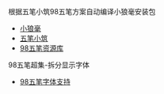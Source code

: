 根据五笔小筑98五笔方案自动编译小狼毫安装包

* [小狼毫](https://github.com/rime/weasel)
* [五笔小筑](https://wubi98.github.io/)
* [98五笔资源库](http://98wb.ys168.com)

98五笔超集-拆分显示字体
* [98五笔字体支持](https://github.com/Yh793/98wubi_build/releases/tag/%E5%AD%97%E4%BD%93)
